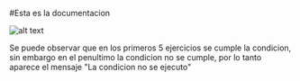 #Esta es la documentacion


![alt text](image.png)



Se puede observar que en los primeros 5 ejercicios se cumple la condicion, sin embargo en el penultimo la condicion no se cumple, por lo tanto aparece el mensaje "La condicion no se ejecuto"


